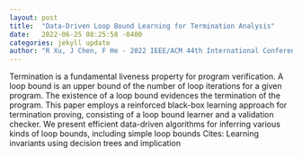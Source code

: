 ```yaml
---
layout: post
title:  "Data-Driven Loop Bound Learning for Termination Analysis"
date:   2022-06-25 08:25:58 -0400
categories: jekyll update
author: "R Xu, J Chen, F He - 2022 IEEE/ACM 44th International Conference on , 2022"
---
```

Termination is a fundamental liveness property for program verification. A loop bound is an upper bound of the number of loop iterations for a given program. The existence of a loop bound evidences the termination of the program. This paper employs a reinforced black-box learning approach for termination proving, consisting of a loop bound learner and a validation checker. We present efficient data-driven algorithms for inferring various kinds of loop bounds, including simple loop bounds  Cites: Learning invariants using decision trees and implication